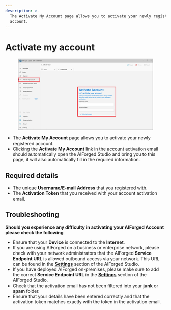 ```yaml
---
description: >-
  The Activate My Account page allows you to activate your newly registered
  account.
---
```


# Activate my account

<figure><img src=".gitbook/assets/image (199).png" alt=""><figcaption></figcaption></figure>

* The **Activate My Account** page allows you to activate your newly registered account.
* Clicking the **Activate My Account** link in the account activation email should automatically open the AIForged Studio and bring you to this page, it will also automatically fill in the required information.

## Required details

* The unique **Username/E-mail** **Address** that you registered with.
* The **Activation Token** that you received with your account activation email.

## Troubleshooting

**Should you experience any difficulty in activating your AIForged Account please check the following**

* Ensure that your **Device** is connected to the **Internet**.
* If you are using AIForged on a business or enterprise network, please check with your network administrators that the AIForged **Service Endpoint URL** is allowed outbound access via your network. This URL can be found in the [**Settings**](settings.md) section of the AIForged Studio.
* If you have deployed AIForged on-premises, please make sure to add the correct **Service Endpoint URL** in the [**Settings**](settings.md) section of the AIForged Studio.
* Check that the activation email has not been filtered into your **junk** or **spam** folder.
* Ensure that your details have been entered correctly and that the activation token matches exactly with the token in the activation email.
